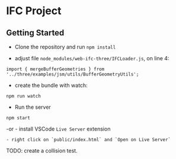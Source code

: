 # IFC Project

## Getting Started

- Clone the repository and run `npm install`

- adjust file `node_modules/web-ifc-three/IFCLoader.js`, on line 4:
```
import { mergeBufferGeometries } from '../three/examples/jsm/utils/BufferGeometryUtils';
```

- create the bundle with watch:
```
npm run watch
```
- Run the server
```
npm start
```
-or
    - install VSCode `Live Server` extension  

    - right click on `public/index.html` and `Open on Live Server`

TODO: create a collision test.
